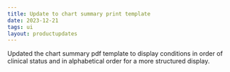 ```yaml
---
title: Update to chart summary print template
date: 2023-12-21
tags: ui
layout: productupdates
---
```


Updated the chart summary pdf template to display conditions in order of clinical status and in alphabetical order for a more structured display.